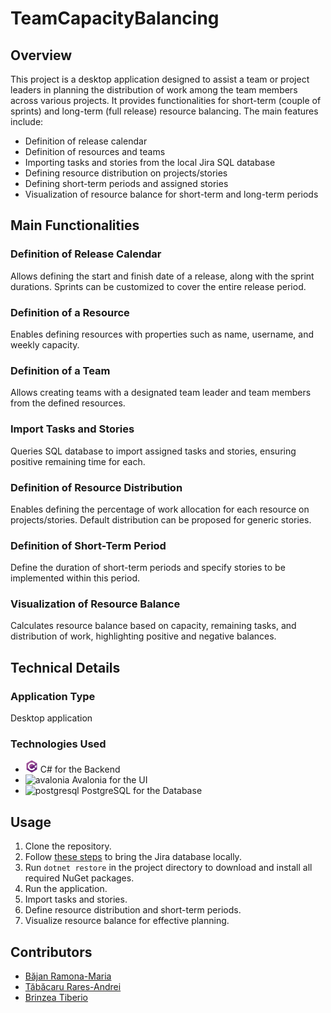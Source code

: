# TeamCapacityBalancing

## Overview

This project is a desktop application designed to assist a team or project leaders in planning the distribution of work among the team members across various projects. It provides functionalities for short-term (couple of sprints) and long-term (full release) resource balancing. The main features include:

- Definition of release calendar
- Definition of resources and teams
- Importing tasks and stories from the local Jira SQL database
- Defining resource distribution on projects/stories
- Defining short-term periods and assigned stories
- Visualization of resource balance for short-term and long-term periods

## Main Functionalities

### Definition of Release Calendar

Allows defining the start and finish date of a release, along with the sprint durations. Sprints can be customized to cover the entire release period.

### Definition of a Resource

Enables defining resources with properties such as name, username, and weekly capacity.

### Definition of a Team

Allows creating teams with a designated team leader and team members from the defined resources.

### Import Tasks and Stories

Queries SQL database to import assigned tasks and stories, ensuring positive remaining time for each.

### Definition of Resource Distribution

Enables defining the percentage of work allocation for each resource on projects/stories. Default distribution can be proposed for generic stories.

### Definition of Short-Term Period

Define the duration of short-term periods and specify stories to be implemented within this period.

### Visualization of Resource Balance

Calculates resource balance based on capacity, remaining tasks, and distribution of work, highlighting positive and negative balances.

## Technical Details

### Application Type

Desktop application

### Technologies Used

- <img src="https://raw.githubusercontent.com/devicons/devicon/master/icons/csharp/csharp-original.svg" alt="csharp" width="20" height="20"/> C# for the Backend
- <img src="https://avaloniateam.gallerycdn.vsassets.io/extensions/avaloniateam/avaloniaforvisualstudio/11.5/1699021556564/Microsoft.VisualStudio.Services.Icons.Default" alt="avalonia" width="20" height="20"/> Avalonia for the UI
- <img src="https://www.vectorlogo.zone/logos/postgresql/postgresql-icon.svg" alt="postgresql" width="20" height="20"/> PostgreSQL for the Database

## Usage
1. Clone the repository.
2. Follow [these steps](https://confluence.atlassian.com/adminjiraserver/connecting-jira-applications-to-postgresql-938846851.html) to bring the Jira database locally.
3. Run `dotnet restore` in the project directory to download and install all required NuGet packages.
4. Run the application.
5. Import tasks and stories.
6. Define resource distribution and short-term periods.
7. Visualize resource balance for effective planning.
   
## Contributors

- [Băjan Ramona-Maria](https://github.com/kiwy37)
- [Tăbăcaru Rares-Andrei](https://github.com/Rares-Andrrei)
- [Brinzea Tiberio](https://github.com/Tiberio1234)
